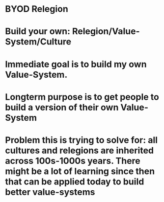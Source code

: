 # BYOD Relegion
# Build your own: Relegion/Value-System/Culture
# Immediate goal is to build my own Value-System. 
# Longterm purpose is to get people to build a version of their own Value-System
# Problem this is trying to solve for: all cultures and relegions are inherited across 100s-1000s years. There might be a lot of learning since then that can be applied today to build better value-systems
